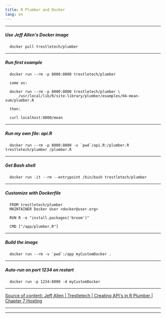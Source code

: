 ```yaml
---
title: R Plumber and Docker
lang: en
---
```


***

##### Use Jeff Allen's Docker image
```
  docker pull trestletech/plumber
```

***

##### Run first example
```
  docker run --rm -p 8000:8000 trestletech/plumber
  
  same as:
  
  docker run --rm -p 8000:8000 trestletech/plumber \
      /usr/local/lib/R/site-library/plumber/examples/04-mean-sum/plumber.R
      
  then:
      
  curl localhost:8000/mean
```

***

##### Run my own file: api.R
```
  docker run --rm -p 8000:8000 -v `pwd`/api.R:/plumber.R trestletech/plumber /plumber.R
```

***

##### Get Bash shell
```
  docker run -it --rm --entrypoint /bin/bash trestletech/plumber
```

***

##### Customize with Dockerfile
```
  FROM trestletech/plumber
  MAINTAINER Docker User <docker@user.org>
  
  RUN R -e "install.packages('broom')"
  
  CMD ["/app/plumber.R"]
```

***

##### Build the image
```
  docker run --rm -v `pwd`:/app myCustomDocker .
```

***

##### Auto-run on port 1234 on restart
```
  docker run -p 1234:8000 -d myCustomDocker
```

***

[Source of content: Jeff Allen | Trestletech | Creating API's in R Plumber | Chapter 7 Hosting](https://www.rplumber.io/docs/hosting.html)

***
***